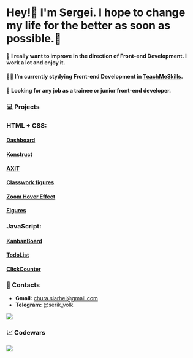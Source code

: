 # Hey!👋 I'm Sergei. I hope to change my life for the better as soon as possible.💪  

#### 🧠 I really want to improve in the direction of Front-end Development. I work a lot and enjoy it.

#### 👨‍🎓 I’m currently stydying Front-end Development in [TeachMeSkills](https://teachmeskills.by/).

#### 🔭 Looking for any job as a trainee or junior front-end developer.

### 💻 Projects
### **HTML + CSS:**
#### [**Dashboard**](https://github.com/siarheichura/Dashboard)
#### [**Konstruct**](https://github.com/siarheichura/KONSTRUCT-building-company)
#### [**AXIT**](https://github.com/siarheichura/AXIT)
#### [**Classwork figures**](https://github.com/siarheichura/classwork-figure)
#### [**Zoom Hover Effect**](https://github.com/siarheichura/kitties)
#### [**Figures**](https://github.com/siarheichura/figures)
### **JavaScript:**
#### [**KanbanBoard**](https://github.com/siarheichura/KanbanBoard)
#### [**TodoList**](https://github.com/siarheichura/ToDo-App)
#### [**ClickCounter**](https://github.com/siarheichura/ClickCounter)

### 📲 Contacts 
- **Gmail:** chura.siarhei@gmail.com
- **Telegram:** @serik_volk

<img src='https://github-readme-stats.vercel.app/api?username=siarheichura&&show_icons=true&hide_border=true'>

### 📈 Codewars
<img src='https://www.codewars.com/users/seriy_volk/badges/large'>